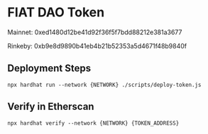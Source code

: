 # FIAT DAO Token

Mainnet: 0xed1480d12be41d92f36f5f7bdd88212e381a3677

Rinkeby: 0xb9e8d9890b41eb4b21b52353a5d4671f48b9840f


## Deployment Steps

```
npx hardhat run --network {NETWORK} ./scripts/deploy-token.js
```

## Verify in Etherscan

```
npx hardhat verify --network {NETWORK} {TOKEN_ADDRESS}
```
